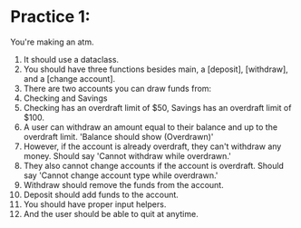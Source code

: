 # Practice 1:

You're making an atm. 
1. It should use a dataclass.
2. You should have three functions besides main, a [deposit], [withdraw], and a [change account].
3. There are two accounts you can draw funds from:
4.   Checking  and  Savings
6.   Checking has an overdraft limit of $50, Savings has an overdraft limit of $100.
7. A user can withdraw an amount equal to their balance and up to the overdraft limit. 'Balance should show (Overdrawn)'
8. However, if the account is already overdraft, they can't withdraw any money. Should say 'Cannot withdraw while overdrawn.'
9. They also cannot change accounts if the account is overdraft. Should say 'Cannot change account type while overdrawn.'
10. Withdraw should remove the funds from the account.
11. Deposit should add funds to the account.
12. You should have proper input helpers.
13. And the user should be able to quit at anytime.
